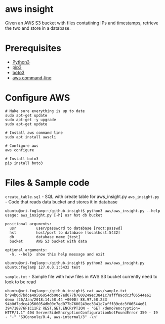 # aws insight
Given an AWS S3 bucket with files contatining IPs and timestamps, retrieve the two and store in a database. 

# Prerequisites 
* [Python3](https://www.python.org/downloads/) 
* [pip3](https://pip.pypa.io/en/stable/installing/)
* [boto3](https://aws.amazon.com/sdk-for-python/) 
* [aws command-line](https://aws.amazon.com/cli/) 

# Configure AWS 
```
# Make sure everything is up to date 
sudo apt-get update 
sudo apt-get -y upgrade 
sudo apt-get update

# Install aws command line 
sudo apt install awscli

# Configure aws 
aws configure

# Install boto3
pip install boto3
```

# Files & Sample code
```create_table.sql``` - SQL with create table for aws_insight.py 
```aws_insight.py``` - Code that reads data bucket and stores it in database 
```
ubuntu@ori-foglamp:~/github-insight$ python3 aws/aws_insight.py --help
usage: aws_insight.py [-h] usr hst db bucket

positional arguments:
  usr         user/password to database [root:passwd]
  hst         host/port to database [localhost:5432]
  db          database name [test]
  bucket      AWS S3 bucket with data

optional arguments:
  -h, --help  show this help message and exit

ubuntu@ori-foglamp:~/github-insight$ python3 aws/aws_insight.py ubuntu:foglamp 127.0.0.1:5432 test
``` 
```sample.txt``` - Sample file with how files in AWS S3 bucket currently need to look to be read
```
ubuntu@ori-foglamp:~/github-insight$ cat aws/sample.txt 
b'94b0d7bdce49506054db00c7ed077b7600249ec3841c7afff89cdc3f06544e61 demo [26/Jan/2018:14:58:44 +0000] 88.97.58.233 94b0d7bdce49506054db00c7ed077b7600249ec3841c7afff89cdc3f06544e61 394718876F1C11F2 REST.GET.ENCRYPTION - "GET /demo?encryption= HTTP/1.1" 404 ServerSideEncryptionConfigurationNotFoundError 350 - 19 - "-" "S3Console/0.4, aws-internal/3" -\n'
```

